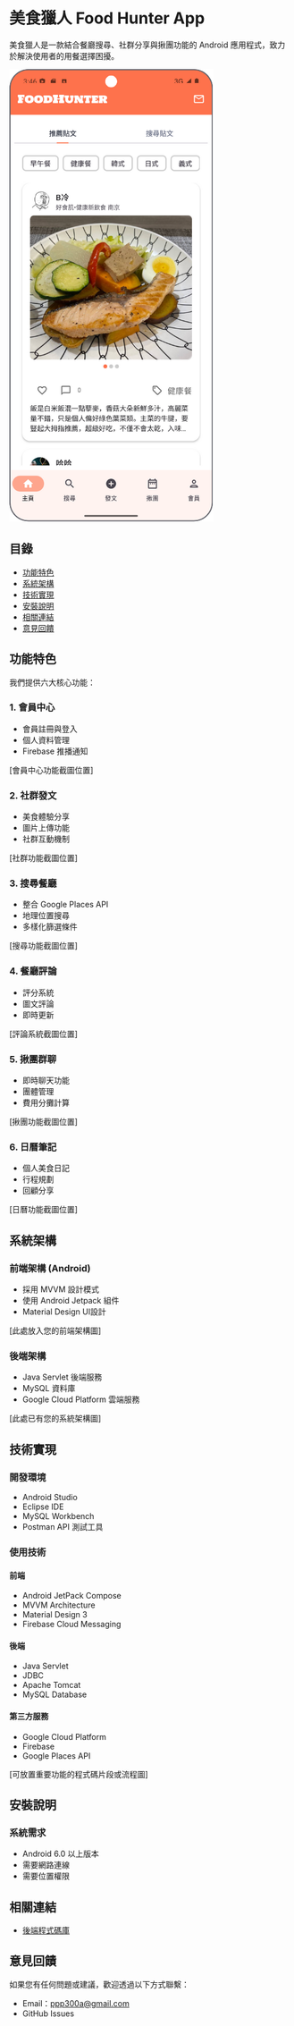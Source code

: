# 美食獵人 Food Hunter App

美食獵人是一款結合餐廳搜尋、社群分享與揪團功能的 Android 應用程式，致力於解決使用者的用餐選擇困擾。

![HomePage.png](screenshots/HomePage.png)

## 目錄
- [功能特色](#功能特色)
- [系統架構](#系統架構)
- [技術實現](#技術實現)
- [安裝說明](#安裝說明)
- [相關連結](#相關連結)
- [意見回饋](#意見回饋)

## 功能特色

我們提供六大核心功能：

### 1. 會員中心
- 會員註冊與登入
- 個人資料管理
- Firebase 推播通知

[會員中心功能截圖位置]

### 2. 社群發文
- 美食體驗分享
- 圖片上傳功能
- 社群互動機制

[社群功能截圖位置]

### 3. 搜尋餐廳
- 整合 Google Places API
- 地理位置搜尋
- 多樣化篩選條件

[搜尋功能截圖位置]

### 4. 餐廳評論
- 評分系統
- 圖文評論
- 即時更新

[評論系統截圖位置]

### 5. 揪團群聊
- 即時聊天功能
- 團體管理
- 費用分攤計算

[揪團功能截圖位置]

### 6. 日曆筆記
- 個人美食日記
- 行程規劃
- 回顧分享

[日曆功能截圖位置]

## 系統架構

### 前端架構 (Android)
- 採用 MVVM 設計模式
- 使用 Android Jetpack 組件
- Material Design UI設計

[此處放入您的前端架構圖]

### 後端架構
- Java Servlet 後端服務
- MySQL 資料庫
- Google Cloud Platform 雲端服務

[此處已有您的系統架構圖]

## 技術實現

### 開發環境
- Android Studio
- Eclipse IDE
- MySQL Workbench
- Postman API 測試工具

### 使用技術

#### 前端
- Android JetPack Compose
- MVVM Architecture
- Material Design 3
- Firebase Cloud Messaging

#### 後端
- Java Servlet
- JDBC
- Apache Tomcat
- MySQL Database

#### 第三方服務
- Google Cloud Platform
- Firebase 
- Google Places API

[可放置重要功能的程式碼片段或流程圖]

## 安裝說明

### 系統需求
- Android 6.0 以上版本
- 需要網路連線
- 需要位置權限

## 相關連結
- [後端程式碼庫](https://github.com/MaiSharon/com.tibame.foodhunter_server)

## 意見回饋
如果您有任何問題或建議，歡迎透過以下方式聯繫：
- Email：ppp300a@gmail.com
- GitHub Issues
